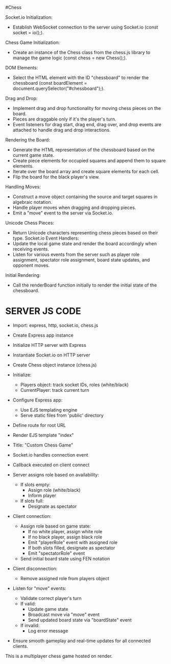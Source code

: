 #Chess

Socket.io Initialization:
- Establish WebSocket connection to the server using Socket.io (const socket = io();).

Chess Game Initialization:
- Create an instance of the Chess class from the chess.js library to manage the game logic (const chess = new Chess();).

DOM Elements:
- Select the HTML element with the ID "chessboard" to render the chessboard (const boardElement = document.querySelector("#chessboard");).

Drag and Drop:
- Implement drag and drop functionality for moving chess pieces on the board.
- Pieces are draggable only if it's the player's turn.
- Event listeners for drag start, drag end, drag over, and drop events are attached to handle drag and drop interactions.

Rendering the Board:
- Generate the HTML representation of the chessboard based on the current game state.
- Create piece elements for occupied squares and append them to square elements.
- Iterate over the board array and create square elements for each cell.
- Flip the board for the black player's view.

Handling Moves:
- Construct a move object containing the source and target squares in algebraic notation.
- Handle player moves when dragging and dropping pieces.
- Emit a "move" event to the server via Socket.io.

Unicode Chess Pieces:
- Return Unicode characters representing chess pieces based on their type.
Socket.io Event Handlers:
- Update the local game state and render the board accordingly when receiving events.
- Listen for various events from the server such as player role assignment, spectator role assignment, board state updates, and opponent moves.

Initial Rendering:
- Call the renderBoard function initially to render the initial state of the chessboard.



# SERVER JS CODE

- Import: express, http, socket.io, chess.js

- Create Express app instance
- Initialize HTTP server with Express
- Instantiate Socket.io on HTTP server

- Create Chess object instance (chess.js)

- Initialize:
    - Players object: track socket IDs, roles (white/black)
    - CurrentPlayer: track current turn

- Configure Express app:
    - Use EJS templating engine
    - Serve static files from 'public' directory

- Define route for root URL
- Render EJS template "index"
- Title: "Custom Chess Game"

- Socket.io handles connection event
- Callback executed on client connect
- Server assigns role based on availability:
    - If slots empty:
        - Assign role (white/black)
        - Inform player
    - If slots full:
        - Designate as spectator

- Client connection:
    - Assign role based on game state:
        - If no white player, assign white role
        - If no black player, assign black role
        - Emit "playerRole" event with assigned role
        - If both slots filled, designate as spectator
        - Emit "spectatorRole" event
    - Send initial board state using FEN notation

- Client disconnection:
    - Remove assigned role from players object

- Listen for "move" events:
    - Validate correct player's turn
    - If valid:
        - Update game state
        - Broadcast move via "move" event
        - Send updated board state via "boardState" event
    - If invalid:
        - Log error message

- Ensure smooth gameplay and real-time updates for all connected clients.




This is a multiplayer chess game hosted on render.
